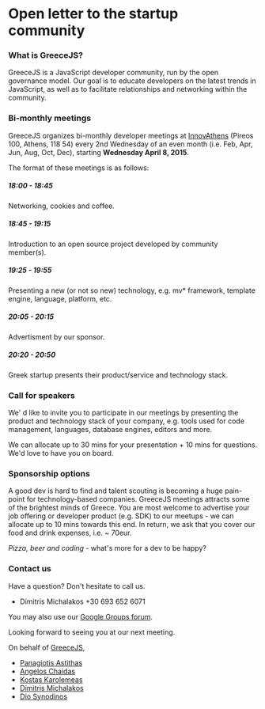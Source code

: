 # Open letter to the startup community

### What is GreeceJS?

GreeceJS is a JavaScript developer community, run by the open governance model. Our goal is to educate developers on the latest trends in JavaScript, as well as to facilitate relationships and networking within the community.

### Bi-monthly meetings

GreeceJS organizes bi-monthly developer meetings at [InnovAthens](http://www.innovathens.gr/) (Pireos 100, Athens, 118 54) every 2nd Wednesday of an even month (i.e. Feb, Apr, Jun, Aug, Oct, Dec), starting **Wednesday April 8, 2015**.

The format of these meetings is as follows:

##### 18:00 - 18:45
Networking, cookies and coffee.

##### 18:45 - 19:15

Introduction to an open source project developed by community member(s).

##### 19:25 - 19:55

Presenting a new (or not so new) technology, e.g. mv* framework, template engine, language, platform, etc.

##### 20:05 - 20:15

Advertisment by our sponsor.

##### 20:20 - 20:50

Greek startup presents their product/service and technology stack.

### Call for speakers

We' d like to invite you to participate in our meetings by presenting the product and technology stack of your company, e.g. tools used for code management, languages, database engines, editors and more.

We can allocate up to 30 mins for your presentation + 10 mins for questions. We'd love to have you on board.

### Sponsorship options

A good dev is hard to find and talent scouting is becoming a huge pain-point for technology-based companies. GreeceJS meetings attracts some of the brightest minds of Greece. You are most welcome to advertise your job offering or developer product (e.g. SDK) to our meetups - we can allocate up to 10 mins towards this end. In return, we ask that you cover our food and drink expenses, i.e. ~ 70eur. 

_Pizza, beer and coding_ - what's more for a dev to be happy?

### Contact us

Have a question? Don't hesitate to call us.

* Dimitris Michalakos +30 693 652 6071

You may also use our [Google Groups forum](https://groups.google.com/forum/#!forum/greecejs).

Looking forward to seeing you at our next meeting.

On behalf of [GreeceJS](http://greecejs.org/),

* [Panagiotis Astithas](http://gr.linkedin.com/in/astithas)
* [Angelos Chaidas](http://gr.linkedin.com/in/chaidas)
* [Kostas Karolemeas](http://gr.linkedin.com/in/kostaskarolemeas)
* [Dimitris Michalakos](https://www.linkedin.com/in/dmichalakos)
* [Dio Synodinos](https://www.linkedin.com/in/synodinos)
